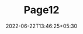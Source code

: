 ---
title: "Page12"
date: 2022-06-22T13:46:25+05:30
layout: "cir-agri-premium/page12"
pageNo: 12
---